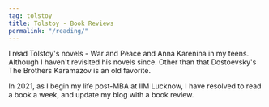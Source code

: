 ```yaml
---
tag: tolstoy
title: Tolstoy - Book Reviews
permalink: "/reading/"
---
```


I read Tolstoy's novels - War and Peace and Anna Karenina in my teens. Although I haven't revisited his novels since. 
Other than that Dostoevsky's The Brothers Karamazov is an old favorite.  

In 2021, as I begin my life post-MBA at IIM Lucknow, I have resolved to read a book a week, and update my blog with a book review.

